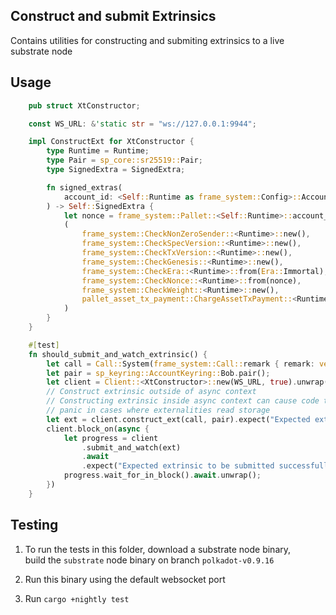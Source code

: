 ## Construct and submit Extrinsics

Contains utilities for constructing and submiting extrinsics to a live substrate node

## Usage

```rust
	pub struct XtConstructor;

	const WS_URL: &'static str = "ws://127.0.0.1:9944";

	impl ConstructExt for XtConstructor {
		type Runtime = Runtime;
		type Pair = sp_core::sr25519::Pair;
		type SignedExtra = SignedExtra;

		fn signed_extras(
			account_id: <Self::Runtime as frame_system::Config>::AccountId,
		) -> Self::SignedExtra {
			let nonce = frame_system::Pallet::<Self::Runtime>::account_nonce(account_id);
			(
				frame_system::CheckNonZeroSender::<Runtime>::new(),
				frame_system::CheckSpecVersion::<Runtime>::new(),
				frame_system::CheckTxVersion::<Runtime>::new(),
				frame_system::CheckGenesis::<Runtime>::new(),
				frame_system::CheckEra::<Runtime>::from(Era::Immortal),
				frame_system::CheckNonce::<Runtime>::from(nonce),
				frame_system::CheckWeight::<Runtime>::new(),
				pallet_asset_tx_payment::ChargeAssetTxPayment::<Runtime>::from(0, None),
			)
		}
	}

	#[test]
	fn should_submit_and_watch_extrinsic() {
		let call = Call::System(frame_system::Call::remark { remark: vec![0; 32] });
		let pair = sp_keyring::AccountKeyring::Bob.pair();
		let client = Client::<XtConstructor>::new(WS_URL, true).unwrap();
		// Construct extrinsic outside of async context
		// Constructing extrinsic inside async context can cause code to
		// panic in cases where externalities read storage
        let ext = client.construct_ext(call, pair).expect("Expected extrinsic to be constructed");
		client.block_on(async {
			let progress = client
				.submit_and_watch(ext)
				.await
				.expect("Expected extrinsic to be submitted successfully");
			progress.wait_for_in_block().await.unwrap();
		})
	}

```

## Testing

1. To run the tests in this folder, download a substrate node binary,  
   build the `substrate` node binary on branch `polkadot-v0.9.16`

2. Run this binary using the default websocket port
3. Run `cargo +nightly test`
